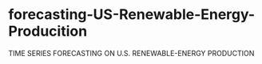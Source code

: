 # forecasting-US-Renewable-Energy-Producition
TIME SERIES FORECASTING ON U.S. RENEWABLE-ENERGY PRODUCTION 
